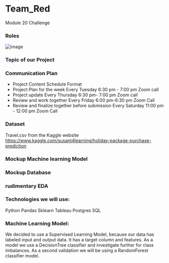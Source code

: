 # Team_Red
Module 20 Challenge

### Roles


![image](https://user-images.githubusercontent.com/91682586/157859031-1ea508cf-c6c7-4887-bb5a-eafee28b8a9b.png)


### Topic of our Project



### Communication Plan			
			
 - Project	Content	Schedule	Format
 - Project Plan for the week	Every Tuesday 6:30 pm - 7:00 pm	Zoom call
 - Project update 	Every Thursday 6:30 pm- 7:00 pm	Zoom call
 - Review and work together 	Every Friday 6:00 pm-6:30 pm	Zoom Call
 - Review and finalize together before submission 	Every Saturday 11:00 pm - 12:00 pm	Zoom Call

### Dataset

Travel.csv from the Kaggle website
https://www.kaggle.com/susant4learning/holiday-package-purchase-prediction



### Mockup Machine learning Model



### Mockup Database


### rudimentary EDA 



### Technologies we will use:

Python
Pandas
Sklearn
Tableau
Postgres SQL

### Machine Learning Model:

We decided to use a Supervised Learning Model, because our data has labeled input and output data.
It has a target column and features.
As a model we use a DecisionTree classifier and investigate further for class imbalances.
As a second validation we will be using a RandomForest classifier model.










